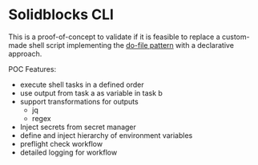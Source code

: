 # Solidblocks CLI

This is a proof-of-concept to validate if it is feasible to replace a custom-made shell script implementing the [do-file pattern](https://pelle.io/posts/developer-experience-do-file/) with a declarative approach.

POC Features:

* execute shell tasks in a defined order
 * use output from task a as variable in task b
  * support transformations for outputs
    * jq
    * regex
* Inject secrets from secret manager
* define and inject hierarchy of environment variables
* preflight check workflow
* detailed logging for workflow
